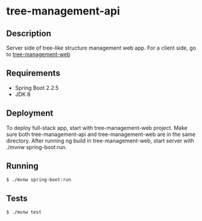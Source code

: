 # tree-management-api 

## Description
Server side of tree-like structure management web app.
For a client side, go to [tree-management-web](https://github.com/mabaranowski/tree-management-web.git)

## Requirements
- Spring Boot 2.2.5
- JDK 8

## Deployment
To deploy full-stack app, start with tree-management-web project.
Make sure both tree-management-api and tree-management-web are in the same directory.
After running ng build in tree-management-web, start server with ./mvnw spring-boot:run.

## Running
```
$ ./mvnw spring-boot:run
```
## Tests
```
$ ./mvnw test
```
